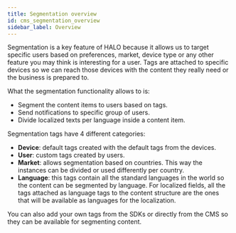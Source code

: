 ```yaml
---
title: Segmentation overview
id: cms_segmentation_overview
sidebar_label: Overview
---
```


Segmentation is a key feature of HALO because it allows us to target specific users based on preferences, market, device type or any other feature you may
think is interesting for a user. Tags are attached to specific devices so we can reach those devices with the content they really need or the business is prepared to.

What the segmentation functionality allows to is:

- Segment the content items to users based on tags.
- Send notifications to specific group of users.
- Divide localized texts per language inside a content item.

Segmentation tags have 4 different categories:

- **Device**: default tags created with the default tags from the devices.
- **User**: custom tags created by users.
- **Market**: allows segmentation based on countries. This way the instances can be divided or used differently per country.
- **Language**: this tags contain all the standard languages in the world so the content can be segmented by language. For localized fields, all the tags attached as language tags to the content structure
are the ones that will be available as languages for the localization.

You can also add your own tags from the SDKs or directly from the CMS so they can be available for segmenting content.